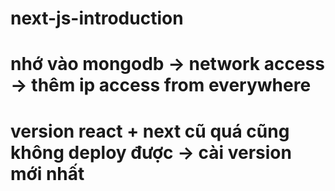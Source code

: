 # next-js-introduction
# nhớ vào mongodb -> network access -> thêm ip access from everywhere
# version react + next cũ quá cũng không deploy được -> cài version mới nhất
